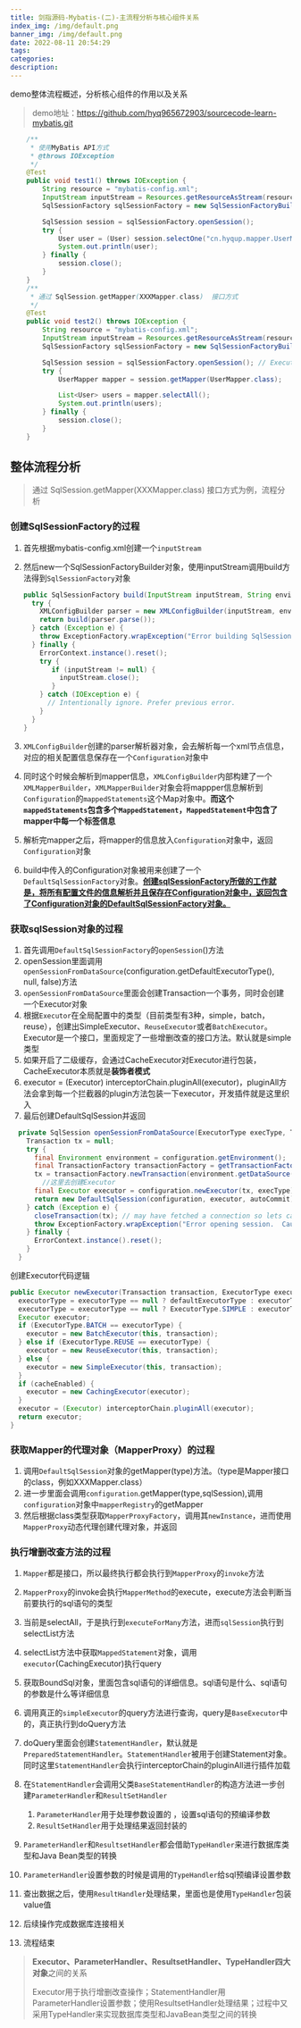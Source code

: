 ```yaml
---
title: 剑指源码-Mybatis-(二)-主流程分析与核心组件关系
index_img: /img/default.png
banner_img: /img/default.png
date: 2022-08-11 20:54:29
tags:
categories:
description:
---
```


 demo整体流程概述，分析核心组件的作用以及关系

<!-- more -->

> demo地址：https://github.com/hyq965672903/sourcecode-learn-mybatis.git

```java
    /**
     * 使用MyBatis API方式
     * @throws IOException
     */
    @Test
    public void test1() throws IOException {
        String resource = "mybatis-config.xml";
        InputStream inputStream = Resources.getResourceAsStream(resource);
        SqlSessionFactory sqlSessionFactory = new SqlSessionFactoryBuilder().build(inputStream);

        SqlSession session = sqlSessionFactory.openSession();
        try {
            User user = (User) session.selectOne("cn.hyqup.mapper.UserMapper.selectAll", 1);
            System.out.println(user);
        } finally {
            session.close();
        }
    }
    /**
     * 通过 SqlSession.getMapper(XXXMapper.class)  接口方式
     */
    @Test
    public void test2() throws IOException {
        String resource = "mybatis-config.xml";
        InputStream inputStream = Resources.getResourceAsStream(resource);
        SqlSessionFactory sqlSessionFactory = new SqlSessionFactoryBuilder().build(inputStream);

        SqlSession session = sqlSessionFactory.openSession(); // ExecutorType.BATCH
        try {
            UserMapper mapper = session.getMapper(UserMapper.class);

            List<User> users = mapper.selectAll();
            System.out.println(users);
        } finally {
            session.close();
        }
    }
```

## 整体流程分析

>  通过 SqlSession.getMapper(XXXMapper.class)  接口方式为例，流程分析

###  创建SqlSessionFactory的过程

1. 首先根据mybatis-config.xml创建一个`inputStream`

2. 然后new一个SqlSessionFactoryBuilder对象，使用inputStream调用build方法得到`SqlSessionFactory`对象

   ```java
   public SqlSessionFactory build(InputStream inputStream, String environment, Properties properties) {
     try {
       XMLConfigBuilder parser = new XMLConfigBuilder(inputStream, environment, properties);
       return build(parser.parse());
     } catch (Exception e) {
       throw ExceptionFactory.wrapException("Error building SqlSession.", e);
     } finally {
       ErrorContext.instance().reset();
       try {
          if (inputStream != null) {
            inputStream.close();
          }
       } catch (IOException e) {
         // Intentionally ignore. Prefer previous error.
       }
     }
   }
   ```

3. `XMLConfigBuilder`创建的parser解析器对象，会去解析每一个xml节点信息，对应的相关配置信息保存在一个`Configuration`对象中

4. 同时这个时候会解析到mapper信息，`XMLConfigBuilder`内部构建了一个`XMLMapperBuilder`，`XMLMapperBuilder`对象会将mappper信息解析到`Configuration`的`mappedStatements`这个Map对象中。**而这个`mappedStatements`包含多个`MappedStatement`，`MappedStatement`中包含了mapper中每一个标签信息**

5. 解析完mapper之后，将mapper的信息放入`Configuration`对象中，返回`Configuration`对象

6. build中传入的Configuration对象被用来创建了一个`DefaultSqlSessionFactory`对象。<u>**创建sqlSessionFactory所做的工作就是，将所有配置文件的信息解析并且保存在Configuration对象中，返回包含了Configuration对象的DefaultSqlSessionFactory对象。**</u>

### 获取sqlSession对象的过程

1. 首先调用`DefaultSqlSessionFactory`的`openSession`()方法
2. openSession里面调用`openSessionFromDataSource`(configuration.getDefaultExecutorType(), null, false)方法
3. `openSessionFromDataSource`里面会创建Transaction一个事务，同时会创建一个Executor对象
4. 根据`Executor`在全局配置中的类型（目前类型有3种，simple，batch，reuse），创建出SimpleExecutor、`ReuseExecutor`或者`BatchExecutor`。Executor是一个接口，里面规定了一些增删改查的接口方法。默认就是simple类型
5. 如果开启了二级缓存，会通过CacheExecutor对Executor进行包装，CacheExecutor本质就是**装饰者模式**
6. executor = (Executor) interceptorChain.pluginAll(executor)，pluginAll方法会拿到每一个拦截器的plugin方法包装一下executor，开发插件就是这里织入
7. 最后创建DefaultSqlSession并返回

```java
  private SqlSession openSessionFromDataSource(ExecutorType execType, TransactionIsolationLevel level, boolean autoCommit) {
    Transaction tx = null;
    try {
      final Environment environment = configuration.getEnvironment();
      final TransactionFactory transactionFactory = getTransactionFactoryFromEnvironment(environment);
      tx = transactionFactory.newTransaction(environment.getDataSource(), level, autoCommit);
        //这里去创建Executor
      final Executor executor = configuration.newExecutor(tx, execType);
      return new DefaultSqlSession(configuration, executor, autoCommit);
    } catch (Exception e) {
      closeTransaction(tx); // may have fetched a connection so lets call close()
      throw ExceptionFactory.wrapException("Error opening session.  Cause: " + e, e);
    } finally {
      ErrorContext.instance().reset();
    }
  }
```

创建Executor代码逻辑

```java
public Executor newExecutor(Transaction transaction, ExecutorType executorType) {
  executorType = executorType == null ? defaultExecutorType : executorType;
  executorType = executorType == null ? ExecutorType.SIMPLE : executorType;
  Executor executor;
  if (ExecutorType.BATCH == executorType) {
    executor = new BatchExecutor(this, transaction);
  } else if (ExecutorType.REUSE == executorType) {
    executor = new ReuseExecutor(this, transaction);
  } else {
    executor = new SimpleExecutor(this, transaction);
  }
  if (cacheEnabled) {
    executor = new CachingExecutor(executor);
  }
  executor = (Executor) interceptorChain.pluginAll(executor);
  return executor;
}
```

### 获取Mapper的代理对象（MapperProxy）的过程

1. 调用`DefaultSqlSession`对象的getMapper(type)方法。（type是Mapper接口的class，例如XXXMapper.class）
2. 进一步里面会调用`configuration`.getMapper(type,sqlSession),调用`configuration`对象中`mapperRegistry`的getMapper
3. 然后根据class类型获取`MapperProxyFactory`，调用其`newInstance`，进而使用`MapperProxy`动态代理创建代理对象，并返回

### 执行增删改查方法的过程

1. `Mapper`都是接口，所以最终执行都会执行到`MapperProxy`的`invoke`方法
2. `MapperProxy`的invoke会执行`MapperMethod`的execute，execute方法会判断当前要执行的sql语句的类型
3. 当前是selectAll，于是执行到`executeForMany`方法，进而`sqlSession`执行到selectList方法
4. selectList方法中获取`MappedStatement`对象，调用`executor`(CachingExecutor)执行query
5. 获取BoundSql对象，里面包含sql语句的详细信息。sql语句是什么、sql语句的参数是什么等详细信息
6. 调用真正的`simpleExecutor`的query方法进行查询，query是`BaseExecutor`中的，真正执行到doQuery方法
7. doQuery里面会创建`StatementHandler`，默认就是`PreparedStatementHandler`。`StatementHandler`被用于创建Statement对象。同时这里`StatementHandler`会执行interceptorChain的pluginAll进行插件加载
8. 在`StatementHandler`会调用父类`BaseStatementHandler`的构造方法进一步创建`ParameterHandler`和`ResultSetHandler`
   1. `ParameterHandler`用于处理参数设置的 ，设置sql语句的预编译参数
   2. `ResultSetHandler`用于处理结果返回封装的

9. `ParameterHandler`和`ResultsetHandler`都会借助`TypeHandler`来进行数据库类型和Java Bean类型的转换
10. `ParameterHandler`设置参数的时候是调用的`TypeHandler`给sql预编译设置参数
11. 查出数据之后，使用`ResultHandler`处理结果，里面也是使用`TypeHandler`包装value值
12. 后续操作完成数据库连接相关
13. 流程结束

> **Executor、ParameterHandler、ResultsetHandler、TypeHandler四大对象**之间的关系
>
> Executor用于执行增删改查操作；StatementHandler用ParameterHandler设置参数；使用ResultsetHandler处理结果；过程中又采用TypeHandler来实现数据库类型和JavaBean类型之间的转换





